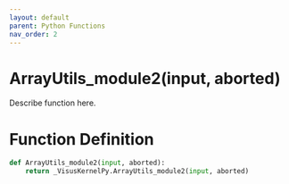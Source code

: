 ```yaml
---
layout: default
parent: Python Functions
nav_order: 2
---
```


# ArrayUtils_module2(input, aborted)

Describe function here.

# Function Definition

```python
def ArrayUtils_module2(input, aborted):
    return _VisusKernelPy.ArrayUtils_module2(input, aborted)
```